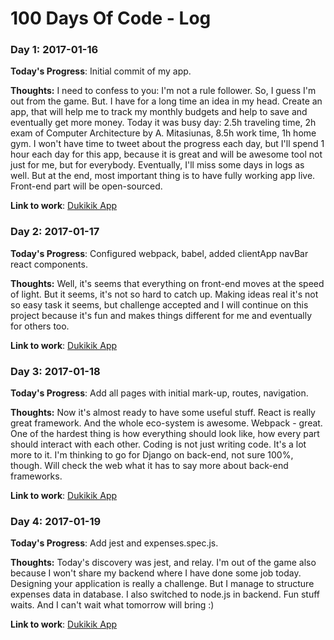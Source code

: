 # 100 Days Of Code - Log

### Day 1: 2017-01-16

**Today's Progress**: Initial commit of my app.

**Thoughts:** I need to confess to you: I'm not a rule follower. So, I guess I'm
out from the game. But. I have for a long time an idea in my head. Create an
app, that will help me to track my monthly budgets and help to save and
eventually get more money.
Today it was busy day: 2.5h traveling time, 2h exam of
Computer Architecture by A. Mitasiunas, 8.5h work time, 1h home gym. I won't have
time to tweet about the progress each day, but I'll spend 1 hour each day for
this app, because it is great and will be awesome tool not just for me, but for
everybody. Eventually, I'll miss some days in logs as well. But at the end, most
important thing is to have fully working app live.
Front-end part will be open-sourced.

**Link to work**: [Dukikik App](https://github.com/evaldasg/dukikik)

### Day 2: 2017-01-17

**Today's Progress**: Configured webpack, babel, added clientApp navBar react
components.

**Thoughts:** Well, it's seems that everything on front-end moves at the speed
of light. But it seems, it's not so hard to catch up.
Making ideas real it's not so easy task it seems, but challenge accepted and I
will continue on this project because it's fun and makes things different for me
and eventually for others too.

**Link to work**: [Dukikik App](https://github.com/evaldasg/dukikik)

### Day 3: 2017-01-18

**Today's Progress**: Add all pages with initial mark-up, routes, navigation.

**Thoughts:** Now it's almost ready to have some useful stuff. React is really
great framework. And the whole eco-system is awesome. Webpack - great. One of
the hardest thing is how everything should look like, how every part should
interact with each other. Coding is not just writing code. It's a lot more to
it. I'm thinking to go for Django on back-end, not sure 100%, though. Will check
the web what it has to say more about back-end frameworks.

**Link to work**: [Dukikik App](https://github.com/evaldasg/dukikik)

### Day 4: 2017-01-19

**Today's Progress**: Add jest and expenses.spec.js.

**Thoughts:** Today's discovery was jest, and relay.
I'm out of the game also because I won't share my backend where I have done some job
today. Designing your application is really a challenge. But I manage to
structure expenses data in database. I also switched to node.js in backend. Fun
stuff waits. And I can't wait what tomorrow will bring :)

**Link to work**: [Dukikik App](https://github.com/evaldasg/dukikik)

